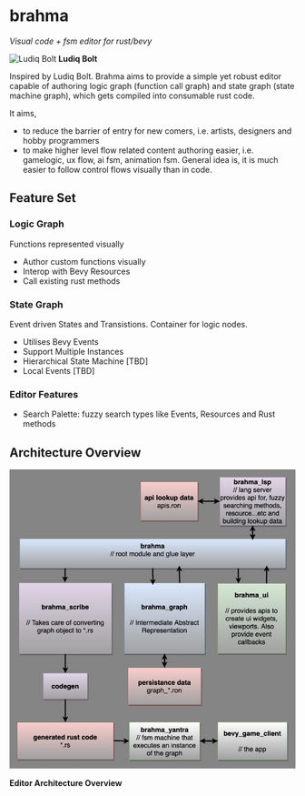# brahma
*Visual code + fsm editor for rust/bevy*

![Ludiq Bolt](https://i.imgur.com/axrdxaY.jpg)
**Ludiq Bolt**

Inspired by Ludiq Bolt. Brahma aims to provide a simple yet robust editor capable of authoring logic graph (function call graph) and state graph (state machine graph), which gets compiled into consumable rust code.

It aims,

- to reduce the barrier of entry for new comers, i.e. artists, designers and hobby programmers
- to make higher level flow related content authoring easier, i.e. gamelogic, ux flow, ai fsm, animation fsm. General idea is, it is much easier to follow control flows visually than in code.

## Feature Set
### Logic Graph
Functions represented visually
- Author custom functions visually
- Interop with Bevy Resources
- Call existing rust methods

### State Graph
Event driven States and Transistions. Container for logic nodes.
- Utilises Bevy Events
- Support Multiple Instances
- Hierarchical State Machine [TBD]
- Local Events [TBD]

### Editor Features
- Search Palette: fuzzy search types like Events, Resources and Rust methods

## Architecture Overview
![](https://github.com/PradeepKumarRajamanickam/brahma/blob/master/brahma.jpg)

**Editor Architecture Overview**
